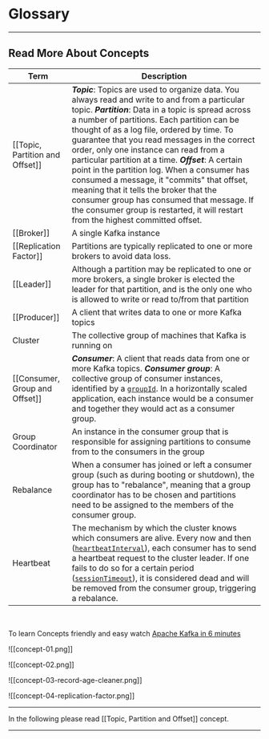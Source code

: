 # Glossary

---

## Read More About Concepts
| Term | Description |
|------|-------------|
| [[Topic, Partition and Offset]] | _**Topic**_: Topics are used to organize data. You always read and write to and from a particular topic. _**Partition**_: Data in a topic is spread across a number of partitions. Each partition can be thought of as a log file, ordered by time. To guarantee that you read messages in the correct order, only one instance can read from a particular partition at a time. _**Offset**_: A certain point in the partition log. When a consumer has consumed a message, it "commits" that offset, meaning that it tells the broker that the consumer group has consumed that message. If the consumer group is restarted, it will restart from the highest committed offset. |
| [[Broker]] | A single Kafka instance |
| [[Replication Factor]] | Partitions are typically replicated to one or more brokers to avoid data loss. |
| [[Leader]] | Although a partition may be replicated to one or more brokers, a single broker is elected the leader for that partition, and is the only one who is allowed to write or read to/from that partition |
| [[Producer]] | A client that writes data to one or more Kafka topics |
| Cluster | The collective group of machines that Kafka is running on |
| [[Consumer, Group and Offset]] | _**Consumer**_: A client that reads data from one or more Kafka topics. _**Consumer group**_: A collective group of consumer instances, identified by a [`groupId`](https://kafka.js.org/docs/consuming#a-name-options-a-options). In a horizontally scaled application, each instance would be a consumer and together they would act as a consumer group. |
| Group Coordinator | An instance in the consumer group that is responsible for assigning partitions to consume from to the consumers in the group |
| Rebalance | When a consumer has joined or left a consumer group (such as during booting or shutdown), the group has to "rebalance", meaning that a group coordinator has to be chosen and partitions need to be assigned to the members of the consumer group. |
| Heartbeat | The mechanism by which the cluster knows which consumers are alive. Every now and then ([`heartbeatInterval`](https://kafka.js.org/docs/consuming#a-name-options-a-options)), each consumer has to send a heartbeat request to the cluster leader. If one fails to do so for a certain period ([`sessionTimeout`](https://kafka.js.org/docs/consuming#a-name-options-a-options)), it is considered dead and will be removed from the consumer group, triggering a rebalance. |
&nbsp;
&nbsp;


To learn Concepts friendly and easy watch [Apache Kafka in 6 minutes](https://www.youtube.com/watch?v=Ch5VhJzaoaI)

![[concept-01.png]]

![[concept-02.png]]

![[concept-03-record-age-cleaner.png]]

![[concept-04-replication-factor.png]]
&nbsp;
&nbsp;

---

In the following please read [[Topic, Partition and Offset]] concept.

---